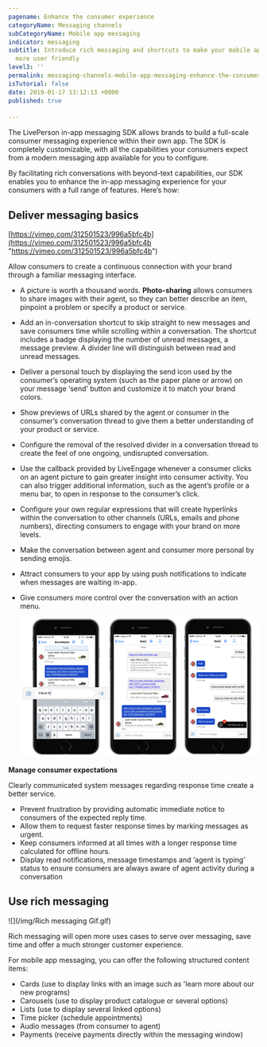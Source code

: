 ```yaml
---
pagename: Enhance the consumer experience
categoryName: Messaging channels
subCategoryName: Mobile app messaging
indicator: messaging
subtitle: Introduce rich messaging and shortcuts to make your mobile app messaging
  more user friendly
level3: ''
permalink: messaging-channels-mobile-app-messaging-enhance-the-consumer-experience.html
isTutorial: false
date: 2019-01-17 13:12:13 +0000
published: true

---
```

The LivePerson in-app messaging SDK allows brands to build a full-scale consumer messaging experience within their own app. The SDK is completely customizable, with all the capabilities your consumers expect from a modern messaging app available for you to configure.

By facilitating rich conversations with beyond-text capabilities, our SDK enables you to enhance the in-app messaging experience for your consumers with a full range of features. Here’s how:

## **Deliver messaging basics**

[https://vimeo.com/312501523/996a5bfc4b](https://vimeo.com/312501523/996a5bfc4b "https://vimeo.com/312501523/996a5bfc4b")

Allow consumers to create a continuous connection with your brand through a familiar messaging interface.

* A picture is worth a thousand words. **Photo-sharing** allows consumers to share images with their agent, so they can better describe an item, pinpoint a problem or specify a product or service.
* Add an in-conversation shortcut to skip straight to new messages and save consumers time while scrolling within a conversation. The shortcut includes a badge displaying the number of unread messages, a message preview. A divider line will distinguish between read and unread messages.
* Deliver a personal touch by displaying the send icon used by the consumer’s operating system (such as the paper plane or arrow) on your message ‘send’ button and customize it to match your brand colors.
* Show previews of URLs shared by the agent or consumer in the consumer’s conversation thread to give them a better understanding of your product or service.
* Configure the removal of the resolved divider in a conversation thread to create the feel of one ongoing, undisrupted conversation.
* Use the callback provided by LiveEngage whenever a consumer clicks on an agent picture to gain greater insight into consumer activity. You can also trigger additional information, such as the agent’s profile or a menu bar, to open in response to the consumer’s click.
* Configure your own regular expressions that will create hyperlinks within the conversation to other channels (URLs, emails and phone numbers), directing consumers to engage with your brand on more levels.
* Make the conversation between agent and consumer more personal by sending emojis.
* Attract consumers to your app by using push notifications to indicate when messages are waiting in-app.
* Give consumers more control over the conversation with an action menu.

  ![](/img/enahncemobileapp1.png)

**Manage consumer expectations**

Clearly communicated system messages regarding response time create a better service.

* Prevent frustration by providing automatic immediate notice to consumers of the expected reply time.
* Allow them to request faster response times by marking messages as urgent.
* Keep consumers informed at all times with a longer response time calculated for offline hours.
* Display read notifications, message timestamps and ‘agent is typing’ status to ensure consumers are always aware of agent activity during a conversation

## Use rich messaging

![](/img/Rich messaging Gif.gif)

Rich messaging will open more uses cases to serve over messaging, save time and offer a much stronger customer experience.

For mobile app messaging, you can offer the following structured content items:

* Cards (use to display links with an image such as 'learn more about our new programs)
* Carousels (use to display product catalogue or several options)
* Lists (use to display several linked options)
* Time picker (schedule appointments)
* Audio messages (from consumer to agent)
* Payments (receive payments directly within the messaging window)
